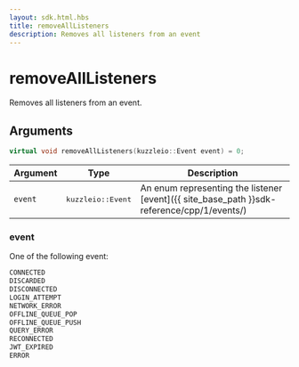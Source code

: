 ```yaml
---
layout: sdk.html.hbs
title: removeAllListeners
description: Removes all listeners from an event
---
```


# removeAllListeners

Removes all listeners from an event.

## Arguments

```cpp
virtual void removeAllListeners(kuzzleio::Event event) = 0;
```

| Argument   | Type                      | Description
| ---------- | ------------------------- | ------------------------------------------------------------------------------------------------------
| `event`    | <pre>kuzzleio::Event</pre>           | An enum representing the listener [event]({{ site_base_path }}sdk-reference/cpp/1/events/)

### event

One of the following event:

```cpp
CONNECTED
DISCARDED
DISCONNECTED
LOGIN_ATTEMPT
NETWORK_ERROR
OFFLINE_QUEUE_POP
OFFLINE_QUEUE_PUSH
QUERY_ERROR
RECONNECTED
JWT_EXPIRED
ERROR
```
